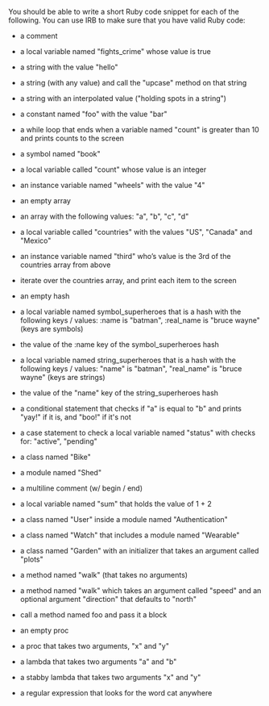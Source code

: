 You should be able to write a short Ruby code snippet for each of the following. You can use IRB to make sure that you have valid Ruby code:

* a comment
* a local variable named "fights_crime" whose value is true
* a string with the value "hello"
* a string (with any value) and call the "upcase" method on that string
* a string with an interpolated value ("holding spots in a string")
* a constant named "foo" with the value "bar"
* a while loop that ends when a variable named "count" is greater than 10 and prints counts to the screen
* a symbol named "book"
* a local variable called "count" whose value is an integer
* an instance variable named "wheels" with the value "4"

* an empty array
* an array with the following values: "a", "b", "c", "d"
* a local variable called "countries" with the values "US", "Canada" and "Mexico"
* an instance variable named "third" who’s value is the 3rd of the countries array from above
* iterate over the countries array, and print each item to the screen

* an empty hash
* a local variable named symbol_superheroes that is a hash with the following keys / values:  :name is "batman", :real_name is "bruce wayne" (keys are symbols)
* the value of the :name key of the symbol_superheroes hash
* a local variable named string_superheroes that is a hash with the following keys / values:  "name" is "batman", "real_name" is "bruce wayne" (keys are strings)
* the value of the "name" key of the string_superheroes hash

* a conditional statement that checks if "a" is equal to "b" and prints "yay!" if it is, and "boo!" if it's not
* a case statement to check a local variable named "status" with checks for: "active", "pending"

* a class named "Bike"
* a module named "Shed"
* a multiline comment (w/ begin / end)
* a local variable named "sum" that holds the value of 1 + 2
* a class named "User" inside a module named "Authentication"
* a class named "Watch" that includes a module named "Wearable"
* a class named "Garden" with an initializer that takes an argument called "plots"

* a method named "walk" (that takes no arguments)
* a method named "walk" which takes an argument called "speed" and an optional argument "direction" that defaults to "north"
* call a method named foo and pass it a block

* an empty proc
* a proc that takes two arguments, "x" and "y"
* a lambda that takes two arguments "a" and "b"
* a stabby lambda that takes two arguments "x" and "y"
* a regular expression that looks for the word cat anywhere
